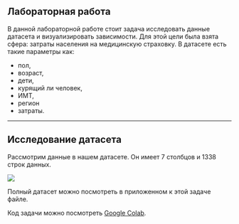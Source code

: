 ## **Лабораторная работа**

В данной лабораторной работе стоит задача исследовать данные датасета и визуализировать зависимости. Для этой цели была взята сфера: затраты населения на медицинскую страховку. В датасете есть такие параметры как: 

*   пол,
*   возраст, 
*   дети, 
*   курящий ли человек, 
*   ИМТ, 
*   регион 
*   затраты.

---

## **Исследование датасета**

Рассмотрим данные в нашем датасете. Он имеет 7 столбцов и 1338 строк данных.  

![](https://33333.cdn.cke-cs.com/kSW7V9NHUXugvhoQeFaf/images/de0495d7bde3738ddbb0e037b80b7ce7c0d47026327fb9dc.png)

Полный датасет можно посмотреть в приложенном к этой задаче файле.

Код задачи можно посмотреть [Google Colab](https://colab.research.google.com/drive/17gXNkejYPzPHG-EZiDe8hSInJNpPpCpc#scrollTo=35hLC4Mi6ily).
